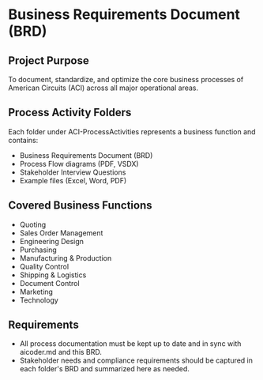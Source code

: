 # Business Requirements Document (BRD)

## Project Purpose
To document, standardize, and optimize the core business processes of American Circuits (ACI) across all major operational areas.

## Process Activity Folders
Each folder under ACI-ProcessActivities represents a business function and contains:
- Business Requirements Document (BRD)
- Process Flow diagrams (PDF, VSDX)
- Stakeholder Interview Questions
- Example files (Excel, Word, PDF)

## Covered Business Functions
- Quoting
- Sales Order Management
- Engineering Design
- Purchasing
- Manufacturing & Production
- Quality Control
- Shipping & Logistics
- Document Control
- Marketing
- Technology

## Requirements
- All process documentation must be kept up to date and in sync with aicoder.md and this BRD.
- Stakeholder needs and compliance requirements should be captured in each folder's BRD and summarized here as needed.
